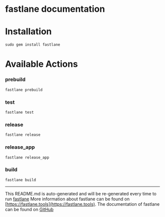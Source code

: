 fastlane documentation
================
# Installation
```
sudo gem install fastlane
```
# Available Actions
### prebuild
```
fastlane prebuild
```

### test
```
fastlane test
```

### release
```
fastlane release
```

### release_app
```
fastlane release_app
```

### build
```
fastlane build
```


----

This README.md is auto-generated and will be re-generated every time to run [fastlane](https://fastlane.tools)
More information about fastlane can be found on [https://fastlane.tools](https://fastlane.tools).
The documentation of fastlane can be found on [GitHub](https://github.com/fastlane/fastlane)